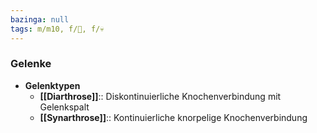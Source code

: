 ```yaml
---
bazinga: null
tags: m/m10, f/🦴, f/💀
---
```

### Gelenke
- **Gelenktypen**
	- **[[Diarthrose]]**:: Diskontinuierliche Knochenverbindung mit Gelenkspalt
	- **[[Synarthrose]]**:: Kontinuierliche knorpelige Knochenverbindung